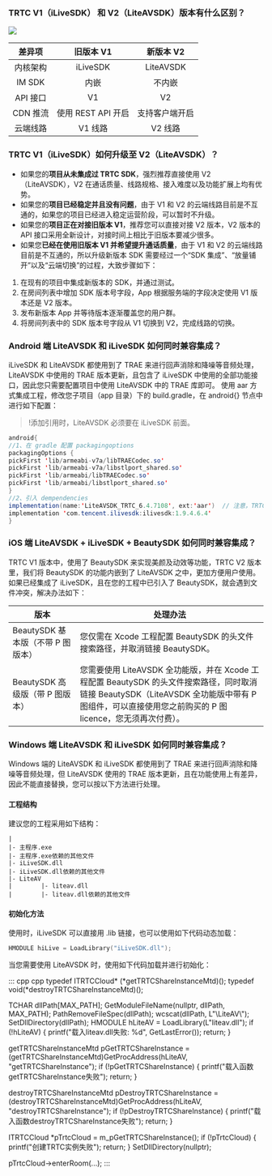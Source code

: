 ### TRTC V1（iLiveSDK） 和 V2（LiteAVSDK）版本有什么区别？
![](https://main.qcloudimg.com/raw/798eb3618bc87eea647e77a97ae48ca7.png)

| 差异项 | 旧版本 V1 |  新版本 V2 |
|:-------:|:-------:|:-------:|
| 内核架构 | iLiveSDK | LiteAVSDK |
| IM SDK   |  内嵌        |  不内嵌       | 
| API 接口 |  V1 |  V2 |
| CDN 推流 | 使用 REST API 开启 |  支持客户端开启 | 
| 云端线路  |  V1 线路 |   V2 线路  |

### TRTC V1（iLiveSDK）如何升级至 V2（LiteAVSDK）？
- 如果您的**项目从未集成过 TRTC SDK**，强烈推荐直接使用 V2（LiteAVSDK），V2 在通话质量、线路规格、接入难度以及功能扩展上均有优势。
- 如果您的**项目已经稳定并且没有问题**，由于 V1 和 V2 的云端线路目前是不互通的，如果您的项目已经进入稳定运营阶段，可以暂时不升级。
- 如果您的**项目正在对接旧版本 V1**，推荐您可以直接对接 V2 版本，V2 版本的 API 接口采用全新设计，对接时间上相比于旧版本要减少很多。
- 如果您**已经在使用旧版本 V1 并希望提升通话质量**，由于 V1 和 V2 的云端线路目前是不互通的，所以升级新版本 SDK 需要经过一个“SDK 集成”、“放量铺开”以及“云端切换”的过程，大致步骤如下：
 1. 在现有的项目中集成新版本的 SDK，并通过测试。
 2. 在房间列表中增加 SDK 版本号字段，App 根据服务端的字段决定使用 V1 版本还是 V2 版本。
 3. 发布新版本 App 并等待版本逐渐覆盖您的用户群。
 4. 将房间列表中的 SDK 版本号字段从 V1 切换到 V2，完成线路的切换。


### Android 端 LiteAVSDK 和 iLiveSDK 如何同时兼容集成？

iLiveSDK 和 LiteAVSDK 都使用到了 TRAE 来进行回声消除和降噪等音频处理，LiteAVSDK 中使用的 TRAE 版本更新，且包含了 iLiveSDK 中使用的全部功能接口，因此您只需要配置项目中使用 LiteAVSDK 中的 TRAE 库即可。
使用 aar 方式集成工程，修改您子项目（app 目录）下的 build.gradle，在 android{} 节点中进行如下配置：
>!添加引用时，LiteAVSDK 必须要在 iLiveSDK 前面。

```java
android{
//1、在 gradle 配置 packagingoptions
packagingOptions {
pickFirst 'lib/armeabi-v7a/libTRAECodec.so'
pickFirst 'lib/armeabi-v7a/libstlport_shared.so'
pickFirst 'lib/armeabi/libTRAECodec.so'
pickFirst 'lib/armeabi/libstlport_shared.so'
}
//2、引入 dempendencies
implementation(name:'LiteAVSDK_TRTC_6.4.7108', ext:'aar')  // 注意，TRTC 必须要在 iLiveSDK 前面
implementation 'com.tencent.ilivesdk:ilivesdk:1.9.4.6.4'
}
```

### iOS 端 LiteAVSDK + iLiveSDK + BeautySDK 如何同时兼容集成？
TRTC V1 版本中，使用了 BeautySDK 来实现美颜及动效等功能，TRTC V2 版本里，我们将 BeautySDK 的功能内嵌到了 LiteAVSDK 之中，更加方便用户使用。如果已经集成了 iLiveSDK，且在您的工程中已引入了 BeautySDK，就会遇到文件冲突，解决办法如下：

| 版本                                   | 处理办法                                                     |
| -------------------------------------- | ------------------------------------------------------------ |
| BeautySDK 基本版（不带 P 图版本） | 您仅需在 Xcode 工程配置 BeautySDK 的头文件搜索路径，并取消链接 BeautySDK。 |
| BeautySDK 高级版（带 P 图版本）    | 您需要使用 LiteAVSDK 全功能版，并在 Xcode 工程配置 BeautySDK 的头文件搜索路径，同时取消链接 BeautySDK（LiteAVSDK 全功能版中带有 P 图组件，可以直接使用您之前购买的 P 图 licence，您无须再次付费）。 |

### Windows 端 LiteAVSDK 和 iLiveSDK 如何同时兼容集成？

Windows 端的 LiteAVSDK 和 iLiveSDK 都使用到了 TRAE 来进行回声消除和降噪等音频处理，但 LiteAVSDK 使用的 TRAE 版本更新，且在功能使用上有差异，因此不能直接替换，您可以按以下方法进行处理。

#### 工程结构

建议您的工程采用如下结构：

	|
	|- 主程序.exe
	|- 主程序.exe依赖的其他文件
	|- iLiveSDK.dll
	|- iLiveSDK.dll依赖的其他文件
	|- LiteAV
	|        |- liteav.dll
	|        |- liteav.dll依赖的其他文件

#### 初始化方法

使用时，iLiveSDK 可以直接用 .lib 链接，也可以使用如下代码动态加载：
```cpp
HMODULE hiLive = LoadLibrary("iLiveSDK.dll");
```

当您需要使用 LiteAVSDK 时，使用如下代码加载并进行初始化：

<dx-codeblock>
::: cpp cpp
typedef ITRTCCloud* (*getTRTCShareInstanceMtd)();
typedef void(*destroyTRTCShareInstanceMtd)();

TCHAR dllPath[MAX_PATH];
GetModuleFileName(nullptr, dllPath, MAX_PATH);
PathRemoveFileSpec(dllPath);
wcscat(dllPath, L"\\LiteAV\\");
SetDllDirectory(dllPath);
HMODULE hLiteAV = LoadLibrary(L"liteav.dll");
if (!hLiteAV) {
printf("载入liteav.dll失败: %d", GetLastError());
return;
}

getTRTCShareInstanceMtd pGetTRTCShareInstance = (getTRTCShareInstanceMtd)GetProcAddress(hLiteAV, "getTRTCShareInstance");
if (!pGetTRTCShareInstance) {
printf("载入函数getTRTCShareInstance失败");
return;
}

destroyTRTCShareInstanceMtd pDestroyTRTCShareInstance = (destroyTRTCShareInstanceMtd)GetProcAddress(hLiteAV, "destroyTRTCShareInstance");
if (!pDestroyTRTCShareInstance) {
printf("载入函数destroyTRTCShareInstance失败");
return;
}

ITRTCCloud *pTrtcCloud = m_pGetTRTCShareInstance();
if (!pTrtcCloud) {
printf("创建TRTC实例失败");
return;
}
SetDllDirectory(nullptr);

pTrtcCloud->enterRoom(...);
:::
</dx-codeblock>



